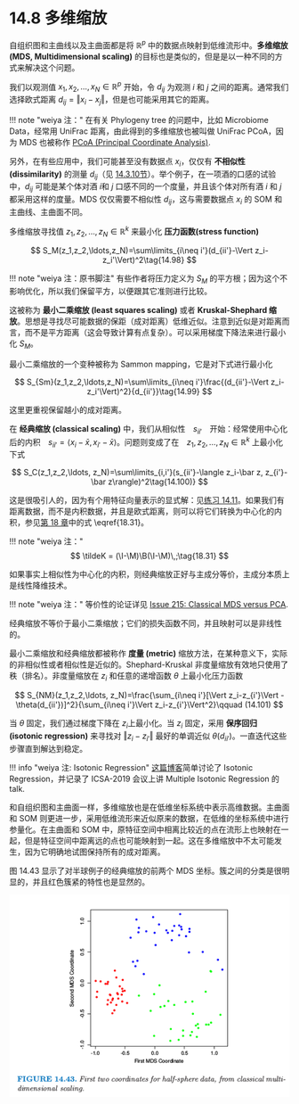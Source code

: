 # 14.8 多维缩放

自组织图和主曲线以及主曲面都是将 $\mathbb{R}^p$ 中的数据点映射到低维流形中。**多维缩放 (MDS, Multidimensional scaling)** 的目标也是类似的，但是是以一种不同的方式来解决这个问题。

我们以观测值 $x_1, x_2,\ldots, x_N\in \mathbb{R}^p$ 开始，令 $d_{ij}$ 为观测 $i$ 和 $j$ 之间的距离。通常我们选择欧式距离 $d_{ij}=\Vert x_i-x_j\Vert$，但是也可能采用其它的距离。

!!! note "weiya 注："
    在有关 Phylogeny tree 的问题中，比如 Microbiome Data，经常用 UniFrac 距离，由此得到的多维缩放也被叫做 UniFrac PCoA，因为 MDS 也被称作 [PCoA (Principal Coordinate Analysis)](https://en.wikipedia.org/wiki/Multidimensional_scaling).

另外，在有些应用中，我们可能甚至没有数据点 $x_i$，仅仅有 **不相似性 (dissimilarity)** 的测量 $d_{ij}$（见 [14.3.10节](14.3-Cluster-Analysis/index.html)）。举个例子，在一项酒的口感的试验中，$d_{ij}$ 可能是某个体对酒 $i$和 $j$ 口感不同的一个度量，并且该个体对所有酒 $i$ 和 $j$ 都采用这样的度量。MDS 仅仅需要不相似性 $d_{ij}$，这与需要数据点 $x_i$ 的 SOM 和主曲线、主曲面不同。

多维缩放寻找值 $z_1,z_2,\ldots,z_N\in \mathbb{R}^k$ 来最小化 **压力函数(stress function)**

$$
S_M(z_1,z_2,\ldots,z_N)=\sum\limits_{i\neq i'}(d_{ii'}-\Vert z_i-z_i'\Vert)^2\tag{14.98}
$$

!!! note "weiya 注：原书脚注"
    有些作者将压力定义为 $S_M$ 的平方根；因为这个不影响优化，所以我们保留平方，以便跟其它准则进行比较。

这被称为 **最小二乘缩放 (least squares scaling)** 或者 **Kruskal-Shephard 缩放**。思想是寻找尽可能数据的保距（成对距离）低维近似。注意到近似是对距离而言，而不是平方距离（这会导致计算有点复杂）。可以采用梯度下降法来进行最小化 $S_M$。

最小二乘缩放的一个变种被称为 Sammon mapping，它是对下式进行最小化

$$
S_{Sm}(z_1,z_2,\ldots,z_N)=\sum\limits_{i\neq i'}\frac{(d_{ii'}-\Vert z_i-z_i'\Vert)^2}{d_{ii'}}\tag{14.99}
$$

这里更重视保留越小的成对距离。

在 **经典缩放 (classical scaling)** 中，我们从相似性　$s_{ii'}$　开始：经常使用中心化后的内积　$s_{ii'}=\langle x_i-\bar x,x_{i'}-\bar x\rangle$。问题则变成了在　$z_1,z_2,\ldots,z_N\in \mathbb{R}^k$ 上最小化下式

$$
S_C(z_1,z_2,\ldots, z_N)=\sum\limits_{i,i'}(s_{ii'}-\langle z_i-\bar z, z_{i'}-\bar z\rangle)^2\tag{14.100)}
$$

这是很吸引人的，因为有个用特征向量表示的显式解：见[练习 14.11](https://github.com/szcf-weiya/ESL-CN/issues/203)。如果我们有距离数据，而不是内积数据，并且是欧式距离，则可以将它们转换为中心化的内积，参见[第 18 章](/18-High-Dimensional-Problems/18.5-Classification-When-Features-are-Unavailable/index.html)中的式 \eqref{18.31}。

!!! note "weiya 注："
    $$
    \tildeK = (\I-\M)\B(\I-\M)\,;\tag{18.31}
    $$

如果事实上相似性为中心化的内积，则经典缩放正好与主成分等价，主成分本质上是线性降维技术。

!!! note "weiya 注："
    等价性的论证详见 [Issue 215: Classical MDS versus PCA](https://github.com/szcf-weiya/ESL-CN/issues/215).

经典缩放不等价于最小二乘缩放；它们的损失函数不同，并且映射可以是非线性的。

最小二乘缩放和经典缩放都被称作 **度量 (metric)** 缩放方法，在某种意义下，实际的非相似性或者相似性是近似的。Shephard-Kruskal 非度量缩放有效地只使用了秩（排名）。非度量缩放在 $z_i$ 和任意的递增函数 $\theta$ 上最小化压力函数

$$
S_{NM}(z_1,z_2,\ldots, z_N)=\frac{\sum_{i\neq i'}[\Vert z_i-z_{i'}\Vert - \theta(d_{ii'})]^2}{\sum_{i\neq i'}\Vert z_i-z_{i'}\Vert^2}\qquad (14.101)
$$

当 $\theta$ 固定，我们通过梯度下降在 $z_i$上最小化。当 $z_i$ 固定，采用 **保序回归 (isotonic regression)** 来寻找对 $\Vert z_i-z_{i'}\Vert$ 最好的单调近似 $\theta(d_{ii'})$。一直迭代这些步骤直到解达到稳定。

!!! info "weiya 注: Isotonic Regression"
    [这篇博客](https://stats.hohoweiya.xyz/2020/02/20/multiple-isotonic-regression/)简单讨论了 Isotonic Regression，并记录了 ICSA-2019 会议上讲 Multiple Isotonic Regression 的 talk.

和自组织图和主曲面一样，多维缩放也是在低维坐标系统中表示高维数据。主曲面和 SOM 则更进一步，采用低维流形来近似原来的数据，在低维的坐标系统中进行参量化。在主曲面和 SOM 中，原特征空间中相离比较近的点在流形上也映射在一起，但是特征空间中距离远的点也可能映射到一起。这在多维缩放中不太可能发生，因为它明确地试图保持所有的成对距离。

图 14.43 显示了对半球例子的经典缩放的前两个 MDS 坐标。簇之间的分类是很明显的，并且红色簇紧的特性也是显然的。

![](../img/14/fig14.43.png)
